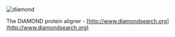 ![diamond](http://www.diamondsearch.org/diamond_white_95px.png)

The DIAMOND protein aligner - [http://www.diamondsearch.org](http://www.diamondsearch.org)
